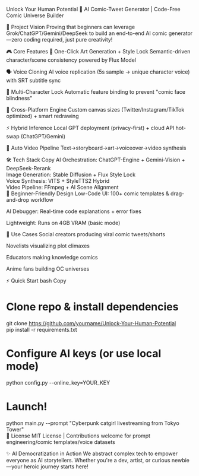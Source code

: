 Unlock Your Human Potential 🚀
AI Comic-Tweet Generator | Code-Free Comic Universe Builder

🌟 Project Vision
Proving that beginners can leverage Grok/ChatGPT/Gemini/DeepSeek to build an end-to-end AI comic generator—zero coding required, just pure creativity!

🎮 Core Features
🎨 One-Click Art Generation + Style Lock
Semantic-driven character/scene consistency powered by Flux Model

🗣️ Voice Cloning
AI voice replication (5s sample → unique character voice) with SRT subtitle sync

🧩 Multi-Character Lock
Automatic feature binding to prevent "comic face blindness"

📐 Cross-Platform Engine
Custom canvas sizes (Twitter/Instagram/TikTok optimized) + smart redrawing

⚡ Hybrid Inference
Local GPT deployment (privacy-first) + cloud API hot-swap (ChatGPT/Gemini)

🎥 Auto Video Pipeline
Text→storyboard→art→voiceover→video synthesis

🛠️ Tech Stack
Copy
AI Orchestration: ChatGPT-Engine + Gemini-Vision + DeepSeek-Rerank  
Image Generation: Stable Diffusion + Flux Style Lock  
Voice Synthesis: VITS + StyleTTS2 Hybrid  
Video Pipeline: FFmpeg + AI Scene Alignment  
🚀 Beginner-Friendly Design
Low-Code UI: 100+ comic templates & drag-and-drop workflow

AI Debugger: Real-time code explanations + error fixes

Lightweight: Runs on 4GB VRAM (basic mode)

📖 Use Cases
Social creators producing viral comic tweets/shorts

Novelists visualizing plot climaxes

Educators making knowledge comics

Anime fans building OC universes

⚡ Quick Start
bash
Copy
# Clone repo & install dependencies  
git clone https://github.com/yourname/Unlock-Your-Human-Potential  
pip install -r requirements.txt  

# Configure AI keys (or use local mode)  
python config.py --online_key=YOUR_KEY  

# Launch!  
python main.py --prompt "Cyberpunk catgirl livestreaming from Tokyo Tower"  
📜 License
MIT License | Contributions welcome for prompt engineering/comic templates/voice datasets

✨ AI Democratization in Action
We abstract complex tech to empower everyone as AI storytellers. Whether you're a dev, artist, or curious newbie—your heroic journey starts here!
